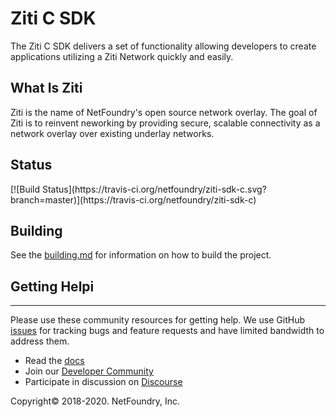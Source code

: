 # Ziti C SDK

The Ziti C SDK delivers a set of functionality allowing developers to create applications utilizing a Ziti Network
quickly and easily.

<h2>What Is Ziti</h2>

Ziti is the name of NetFoundry's open source network overlay. The goal of Ziti is to
reinvent neworking by providing secure, scalable connectivity as a network overlay over
existing underlay networks.

<h2>Status</h2>
[![Build Status](https://travis-ci.org/netfoundry/ziti-sdk-c.svg?branch=master)](https://travis-ci.org/netfoundry/ziti-sdk-c)

<h2>Building</h2>

See the [building.md](./building.md) for information on how to build the project.

<h2>Getting Helpi</h2>

------------
Please use these community resources for getting help. We use GitHub [issues](https://github.com/NetFoundry/ziti-sdk-c/issues) 
for tracking bugs and feature requests and have limited bandwidth to address them.

- Read the [docs](https://netfoundry.github.io/ziti-doc/ziti/overview.html)
- Join our [Developer Community](https://developer.netfoundry.io)
- Participate in discussion on [Discourse](https://netfoundry.discourse.group/)

Copyright&copy; 2018-2020. NetFoundry, Inc.
